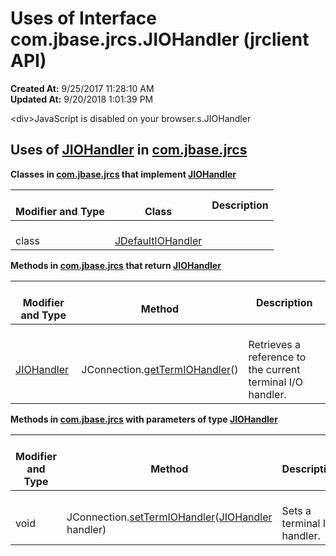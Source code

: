 # Uses of Interface com.jbase.jrcs.JIOHandler (jrclient   API)

**Created At:** 9/25/2017 11:28:10 AM  
**Updated At:** 9/20/2018 1:01:39 PM  

<!--<br>    try {<br>        if (location.href.indexOf('is-external=true') == -1) {<br>            parent.document.title="Uses of Interface com.jbase.jrcs.JIOHandler (jrclient   API)";<br>        }<br>    }<br>    catch(err) {<br>    }<br>//-->&lt;div&gt;JavaScript is disabled on your browser.s.JIOHandler
## Uses of [JIOHandler](/jrcs/com_jbase_jrcs_JIOHandler "interface in com.jbase.jrcs") in [com.jbase.jrcs](/jrcs/com_jbase_jrcs_package-summary)

**Classes in [com.jbase.jrcs](/jrcs/com_jbase_jrcs_package-summary) that implement [JIOHandler](/jrcs/com_jbase_jrcs_JIOHandler "interface in com.jbase.jrcs")**

| <br>Modifier and Type<br> | <br>Class<br> | Description |
| --- | --- | --- |
| <br>class<br> | <br>[JDefaultIOHandler](/jrcs/com_jbase_jrcs_JDefaultIOHandler "class in com.jbase.jrcs")<br> | <br>| <br>``Default i**mplementation of jRCS I/O handler.**<br> |<br> |





**Methods in [com.jbase.jrcs](/jrcs/com_jbase_jrcs_package-summary) that return [JIOHandler](/jrcs/com_jbase_jrcs_JIOHandler "interface in com.jbase.jrcs")**

| <br>Modifier and Type<br> | <br>Method<br> | Description |
| --- | --- | --- |
| <br>[JIOHandler](/jrcs/com_jbase_jrcs_JIOHandler "interface in com.jbase.jrcs")<br> | <br>JConnection.[getTermIOHandler](/jrcs/com_jbase_jrcs_JConnection#getTermIOHandler-)()<br> | <br>Retrieves a reference to the current terminal I/O handler.<br> |





**Methods in [com.jbase.jrcs](/jrcs/com_jbase_jrcs_package-summary) with parameters of type [JIOHandler](/jrcs/com_jbase_jrcs_JIOHandler "interface in com.jbase.jrcs")**

| <br>Modifier and Type<br> | <br>Method<br> | <br>Description<br> |
| --- | --- | --- |
| <br>void<br> | <br>JConnection.[setTermIOHandler](/jrcs/com_jbase_jrcs_JConnection#setTermIOHandler-com.jbase.jrcs.JIOHandler-)([JIOHandler](/jrcs/com_jbase_jrcs_JIOHandler "interface in com.jbase.jrcs") handler)<br> | <br>Sets a terminal I/O handler.<br> |


